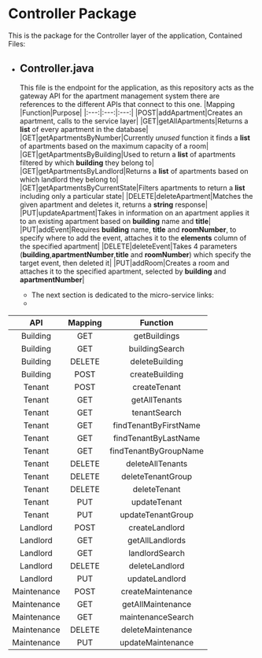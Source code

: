 

# Controller Package
This is the package for the Controller layer of the application, Contained Files:
- ## Controller.java
	This file is the endpoint for the application, as this repository acts as the gateway API for the apartment management system there are references to the different APIs that connect to this one.
	|Mapping |Function|Purpose|
	|:---:|:---:|:---:|
	|POST|addApartment|Creates an apartment, calls to the service layer|
	|GET|getAllApartments|Returns a **list** of every apartment in the database|
	|GET|getApartmentsByNumber|Currently *unused* function it finds a **list** of apartments based on the maximum capacity of a room|
	|GET|getApartmentsByBuilding|Used to return a **list** of apartments filtered by which **building** they belong to|
	|GET|getApartmentsByLandlord|Returns a **list** of apartments based on which landlord they belong to|
	|GET|getApartmentsByCurrentState|Filters apartments to return a **list** including only a particular state|
	|DELETE|deleteApartment|Matches the given apartment and deletes it, returns a **string** response|
	|PUT|updateApartment|Takes in information on an apartment applies it to an existing apartment based on **building** name and **title**|
	|PUT|addEvent|Requires **building** name, **title** and **roomNumber**, to specify where to add the event, attaches it to the **elements** column of the specified apartment|
	|DELETE|deleteEvent|Takes 4 parameters (**building**,**apartmentNumber**,**title** and **roomNumber**) which specify the target event, then deleted it|
	|PUT|addRoom|Creates a room and attaches it to the specified apartment, selected by **building** and **apartmentNumber**|

	- The next section is dedicated to the micro-service links:
	- 
|API|Mapping|Function|
|:---:|:---:|:---:|
|Building|GET|getBuildings|
|Building|GET|buildingSearch|
|Building|DELETE|deleteBuilding|
|Building|POST|createBuilding|
|Tenant|POST|createTenant|
|Tenant|GET|getAllTenants|
|Tenant|GET|tenantSearch|
|Tenant|GET|findTenantByFirstName|
|Tenant|GET|findTenantByLastName|
|Tenant|GET|findTenantByGroupName|
|Tenant|DELETE|deleteAllTenants|
|Tenant|DELETE|deleteTenantGroup|
|Tenant|DELETE|deleteTenant|
|Tenant|PUT|updateTenant|
|Tenant|PUT|updateTenantGroup|
|Landlord|POST|createLandlord|
|Landlord|GET|getAllLandlords|
|Landlord|GET|landlordSearch|
|Landlord|DELETE|deleteLandlord|
|Landlord|PUT|updateLandlord|
|Maintenance|POST|createMaintenance|
|Maintenance|GET|getAllMaintenance|
|Maintenance|GET|maintenanceSearch|
|Maintenance|DELETE|deleteMaintenance|
|Maintenance|PUT|updateMaintenance|
